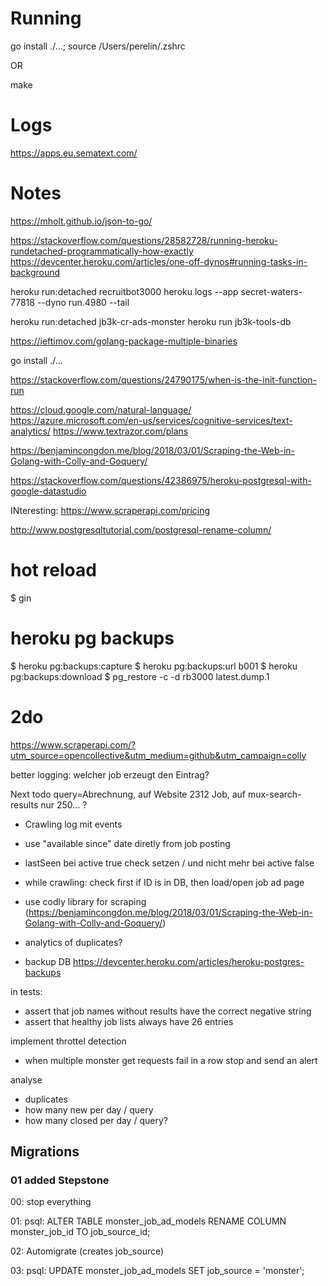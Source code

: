 
# Running

go install ./...; source /Users/perelin/.zshrc

OR

make

# Logs

https://apps.eu.sematext.com/ 

# Notes

https://mholt.github.io/json-to-go/

https://stackoverflow.com/questions/28582728/running-heroku-rundetached-programmatically-how-exactly
https://devcenter.heroku.com/articles/one-off-dynos#running-tasks-in-background

heroku run:detached recruitbot3000
heroku logs --app secret-waters-77818 --dyno run.4980 --tail

heroku run:detached jb3k-cr-ads-monster
heroku run jb3k-tools-db

https://ieftimov.com/golang-package-multiple-binaries

go install ./... 

https://stackoverflow.com/questions/24790175/when-is-the-init-function-run

https://cloud.google.com/natural-language/
https://azure.microsoft.com/en-us/services/cognitive-services/text-analytics/ 
https://www.textrazor.com/plans

https://benjamincongdon.me/blog/2018/03/01/Scraping-the-Web-in-Golang-with-Colly-and-Goquery/

https://stackoverflow.com/questions/42386975/heroku-postgresql-with-google-datastudio

INteresting: https://www.scraperapi.com/pricing

http://www.postgresqltutorial.com/postgresql-rename-column/


# hot reload

$ gin

# heroku pg backups
$ heroku pg:backups:capture
$ heroku pg:backups:url b001
$ heroku pg:backups:download
$ pg_restore -c -d rb3000 latest.dump.1

# 2do

https://www.scraperapi.com/?utm_source=opencollective&utm_medium=github&utm_campaign=colly

better logging: welcher job erzeugt den Eintrag?

Next todo
query=Abrechnung, auf Website 2312 Job, auf mux-search-results nur 250... ?
+ Crawling log mit events


- use "available since" date diretly from job posting  
- lastSeen bei active true check setzen / und nicht mehr bei active false
- while crawling: check first if ID is in DB, then load/open job ad page 
- use codly library for scraping (https://benjamincongdon.me/blog/2018/03/01/Scraping-the-Web-in-Golang-with-Colly-and-Goquery/)

- analytics of duplicates?

- backup DB https://devcenter.heroku.com/articles/heroku-postgres-backups

in tests:
- assert that job names without results have the correct negative string
- assert that healthy job lists always have 26 entries

implement throttel detection
- when multiple monster get requests fail in a row stop and send an alert

analyse
- duplicates
- how many new per day / query
- how many closed per day / query?

## Migrations

### 01 added Stepstone

00: stop everything

01: psql: ALTER TABLE monster_job_ad_models RENAME COLUMN monster_job_id TO job_source_id;

02: Automigrate (creates job_source)

03: psql: UPDATE monster_job_ad_models SET job_source = 'monster';
